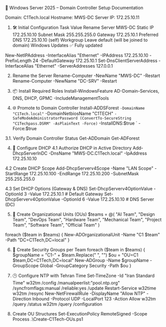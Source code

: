 🧩 Windows Server 2025 – Domain Controller Setup Documentation

Domain: C1Tech.local
Hostname: MWS-DC
Server IP: 172.25.10.11
<!-- PowerShell  -->

1. 🛠️ Initial Configuration
Task	Value
Rename Server	MWS-DC
Static IP	172.25.10.10
Subnet Mask	255.255.255.0
Gateway	172.25.10.1
Preferred DNS	172.25.10.10 (self)
Workgroup	Leave default (will be joined to domain)
Windows Updates	✅ Fully updated

New-NetIPAddress -InterfaceAlias "Ethernet" -IPAddress 172.25.10.10 -PrefixLength 24 -DefaultGateway 172.25.10.1
Set-DnsClientServerAddress -InterfaceAlias "Ethernet" -ServerAddresses 127.0.0.1

2. Rename the Server
Rename-Computer -NewName "MWS-DC" -Restart
Rename-Computer -NewName "DC-SRV" -Restart

3. 📦 Install Required Roles
Install-WindowsFeature AD-Domain-Services, DNS, DHCP, GPMC -IncludeManagementTools

3. 🌐 Promote to Domain Controller
Install-ADDSForest `
  -DomainName "C1Tech.local" `
  -DomainNetbiosName "C1TECH" `
  -SafeModeAdministratorPassword (ConvertTo-SecureString "C1Techpass.DSRM" -AsPlainText -Force) `
  -InstallDNS:$true `
  -Force:$true

3.1. Verify Domain Controller Status
Get-ADDomain
Get-ADForest

4. 📡 Configure DHCP
4.1 Authorize DHCP in Active Directory
Add-DhcpServerInDC -DnsName "MWS-DC.C1Tech.local" -IpAddress 172.25.10.10

4.2 Create DHCP Scope
Add-DhcpServerv4Scope -Name "LAN Scope" -StartRange 172.25.10.100 -EndRange 172.25.10.200 -SubnetMask 255.255.255.0

4.3 Set DHCP Options (Gateway & DNS)
Set-DhcpServerv4OptionValue -OptionId 3 -Value 172.25.10.1       # Default Gateway
Set-DhcpServerv4OptionValue -OptionId 6 -Value 172.25.10.10      # DNS Server (DC)

5. 🧱 Create Organizational Units (OUs)
$teams = @(
  "AI Team", "Design Team", "DevOps Team", "Hardware Team",
  "Mechanical Team", "Project Team", "Software Team", "Official Team"
)

foreach ($team in $teams) {
  New-ADOrganizationalUnit -Name "C1 $team" -Path "DC=C1Tech,DC=local"
}

6. 👥 Create Security Groups per Team
foreach ($team in $teams) {
  $groupName = "C1-" + $team.Replace(" ", "")
  $ou = "OU=C1 $team,DC=C1Tech,DC=local"
  New-ADGroup -Name $groupName -GroupScope Global -GroupCategory Security -Path $ou
}

7. 🕒 Configure NTP with Tehran Time
Set-TimeZone -Id "Iran Standard Time"
w32tm /config /manualpeerlist:"pool.ntp.org" /syncfromflags:manual /reliable:yes /update
Restart-Service w32time
w32tm /resync
New-NetFirewallRule -DisplayName "Allow NTP" -Direction Inbound -Protocol UDP -LocalPort 123 -Action Allow
w32tm /query /status
w32tm /query /configuration

8. Create OU Structures
Set-ExecutionPolicy RemoteSigned -Scope Process
.\Create-C1Tech-OUs.ps1